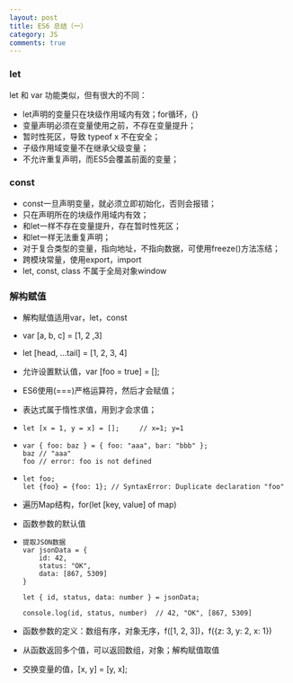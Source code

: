 ```yaml
---
layout: post
title: ES6 总结（一）
category: JS
comments: true
---
```


### let

let 和 var 功能类似，但有很大的不同：

- let声明的变量只在块级作用域内有效；for循环，{}
- 变量声明必须在变量使用之前，不存在变量提升；
- 暂时性死区，导致 typeof x 不在安全；
- 子级作用域变量不在继承父级变量；
- 不允许重复声明，而ES5会覆盖前面的变量；

### const
- const一旦声明变量，就必须立即初始化，否则会报错；
- 只在声明所在的块级作用域内有效；
- 和let一样不存在变量提升，存在暂时性死区；
- 和let一样无法重复声明；
- 对于复合类型的变量，指向地址，不指向数据，可使用freeze()方法冻结；
- 跨模块常量，使用export，import
- let, const, class 不属于全局对象window


### 解构赋值
- 解构赋值适用var，let，const
- var [a, b, c] = [1, 2 ,3]
- let [head, ...tail] = [1, 2, 3, 4]
- 允许设置默认值，var [foo = true] = [];
- ES6使用(===)严格运算符，然后才会赋值；
- 表达式属于惰性求值，用到才会求值；
- ```let [x = 1, y = x] = [];     // x=1; y=1```

- 	```
	var { foo: baz } = { foo: "aaa", bar: "bbb" };
	baz // "aaa"
	foo // error: foo is not defined
	
	``` 
- 	```
	let foo;
	let {foo} = {foo: 1}; // SyntaxError: Duplicate declaration "foo"
	
	``` 
- 遍历Map结构，for(let [key, value] of map)
- 函数参数的默认值

-   ```  
	提取JSON数据  
	var jsonData = {
  		id: 42,
  		status: "OK",
  		data: [867, 5309]
	}

	let { id, status, data: number } = jsonData;

	console.log(id, status, number)  // 42, "OK", [867, 5309]
	
	``` 
- 函数参数的定义：数组有序，对象无序，f([1, 2, 3])，f({z: 3, y: 2, x: 1})
- 从函数返回多个值，可以返回数组，对象；解构赋值取值
- 交换变量的值，[x, y] = [y, x];
